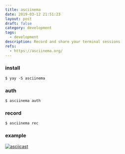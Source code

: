 ```yaml
---
title: asciinema
date: 2019-03-12 21:51:23
layout: post
draft: false
category: development
tags:
  - development
description: Record and share your terminal sessions
refs:
  - https://asciinema.org/
---
```



### install

```
$ yay -S asciinema 
```

### auth

```
$ asciinema auth
```

### record

```
$ asciinema rec
```

### example

[![asciicast](https://asciinema.org/a/239367.svg)](https://asciinema.org/a/239367)
